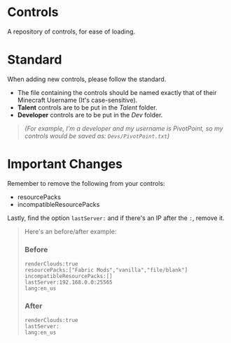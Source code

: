 # Controls
A repository of controls, for ease of loading.

# Standard
When adding new controls, please follow the standard.

- The file containing the controls should be named exactly that of their Minecraft Username (It's case-sensitive).
- **Talent** controls are to be put in the *Talent* folder.
- **Developer** controls are to be put in the *Dev* folder.

> *(For example, I'm a developer and my username is PivotPoint, so my controls would be saved as: `Devs/PivotPoint.txt`)*

# Important Changes
Remember to remove the following from your controls:
- resourcePacks
- incompatibleResourcePacks

Lastly, find the option `lastServer:` and if there's an IP after the `:`, remove it.
> Here's an before/after example:
> ### Before
> ```
> renderClouds:true
> resourcePacks:["Fabric Mods","vanilla","file/blank"]
> incompatibleResourcePacks:[]
> lastServer:192.168.0.0:25565
> lang:en_us
> ```
> ### After
> ```
> renderClouds:true
> lastServer:
> lang:en_us
> ```

